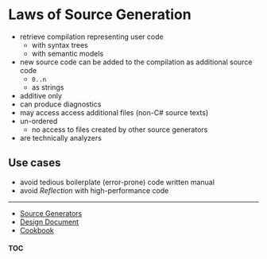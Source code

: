 # Laws of Source Generation

- retrieve compilation representing user code
  - with syntax trees
  - with semantic models
- new source code can be added to the compilation as additional source code
  - `0..n`
  - as strings
- additive only
- can produce diagnostics
- may access access additional files (non-C# source texts)
- un-ordered
  - no access to files created by other source generators
- are technically analyzers

## Use cases
- avoid tedious boilerplate (error-prone) code written manual
- avoid _Reflection_ with high-performance code

---
- [Source Generators](https://docs.microsoft.com/en-us/dotnet/csharp/roslyn-sdk/source-generators-overview)
- [Design Document](https://github.com/dotnet/roslyn/blob/main/docs/features/source-generators.md)
- [Cookbook](https://github.com/dotnet/roslyn/blob/main/docs/features/source-generators.cookbook.md)

#### [TOC](./Content.html)

